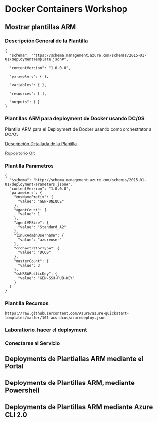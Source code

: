 # Docker Containers Workshop

## Mostrar plantillas ARM

### Descripción General de la Plantilla

```
{
  "schema": "https://schema.management.azure.com/schemas/2015-01-01/deploymentTemplate.json#",
 
  "contentVersion": "1.0.0.0",
 
  "parameters": { },
 
  "variables": { },
 
  "resources": [ ],
 
  "outputs": { }
}
```

### Plantillas ARM para deployment de Docker usando DC/OS

Plantilla ARM para el Deployment de Docker usando como orchestrator a DC/OS

[Descripción Detallada de la Plantilla](https://docs.microsoft.com/en-us/azure/container-service/container-service-mesos-marathon-ui)

[Repositorio Git](https://github.com/Azure/azure-quickstart-templates/tree/master/101-acs-dcos)


### Plantilla Parámetros
```
{
  "$schema": "http://schema.management.azure.com/schemas/2015-01-01/deploymentParameters.json#",
  "contentVersion": "1.0.0.0",
  "parameters": {
    "dnsNamePrefix": {
      "value": "GEN-UNIQUE"
    },
    "agentCount": {
      "value": 1
    },
    "agentVMSize": {
      "value": "Standard_A2"
    },
    "linuxAdminUsername": {
      "value": "azureuser"
    },
    "orchestratorType": {
      "value": "DCOS"
    },
    "masterCount": {
      "value": 3
    },
    "sshRSAPublicKey": {
      "value": "GEN-SSH-PUB-KEY"
    }
  }
}
```

### Plantilla Recursos
```
https://raw.githubusercontent.com/Azure/azure-quickstart-templates/master/101-acs-dcos/azuredeploy.json
```
### Laboratiorio, hacer el deployment
### Conectarse al Servicio

## Deployments de Plantiallas ARM mediante el Portal

## Deployments de Plantillas ARM, mediante Powershell

## Deployments de Plantillas ARM mediante Azure CLI 2.0

